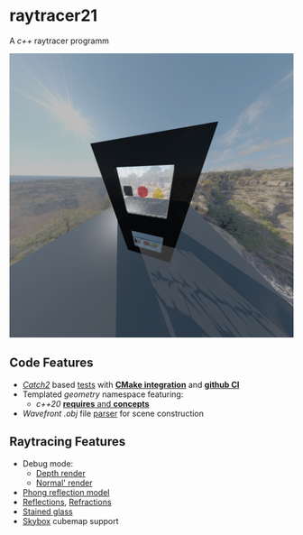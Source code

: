# raytracer21

A *c++* raytracer programm

![alt text](https://github.com/BlackSamorez/raytracer21/blob/main/examples/ysda/full.png?raw=true)

## Code Features

* [*Catch2*](https://github.com/catchorg/Catch2) based [tests](/tests/reader/test_reader.cpp) with [**CMake integration**](/tests/CMakeLists.txt) and [**github CI**](/.github/workflows/cmake.yml)
* Templated *geometry* namespace featuring:
  * *c++20* [**requires** and **concepts**](/src/geometry/vector.h)
* *Wavefront .obj* file [parser](/src/reader/scene.h) for scene construction

## Raytracing Features

* Debug mode: 
  * [Depth render](/tests/debug_mode/scenes/classic_box/depth.png)
  * [Normal' render](/tests/debug_mode/scenes/classic_box/normal.png)
* [Phong reflection model](https://en.wikipedia.org/wiki/Phong_reflection_model)
* [Reflections](), [Refractions]() 
* [Stained glass](https://github.com/BlackSamorez/raytracer21/blob/main/examples/dgap/full.png?raw=true)
* [Skybox](/src/raytracer/skybox.h) cubemap support
